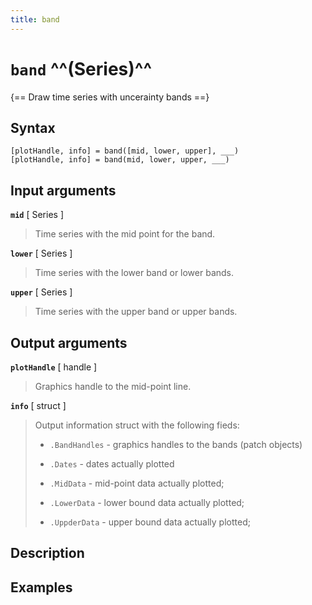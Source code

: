 ```yaml
---
title: band
---
```


# `band` ^^(Series)^^

{== Draw time series with uncerainty bands ==}


## Syntax

    [plotHandle, info] = band([mid, lower, upper], ___)
    [plotHandle, info] = band(mid, lower, upper, ___)


## Input arguments


__`mid`__ [ Series ]
> 
> Time series with the mid point for the band.
> 


__`lower`__ [ Series ]
> 
> Time series with the lower band or lower bands.
> 


__`upper`__ [ Series ]
> 
> Time series with the upper band or upper bands.
> 


## Output arguments


__`plotHandle`__ [ handle ]
> 
> Graphics handle to the mid-point line.
> 


__`info`__ [ struct ]
> 
> Output information struct with the following fieds:
> 
> * `.BandHandles` - graphics handles to the bands (patch objects)
> 
> * `.Dates` - dates actually plotted
> 
> * `.MidData` - mid-point data actually plotted;
> 
> * `.LowerData` - lower bound data actually plotted;
> 
> * `.UppderData` - upper bound data actually plotted;
> 


## Description 



## Examples

```matlab
```


